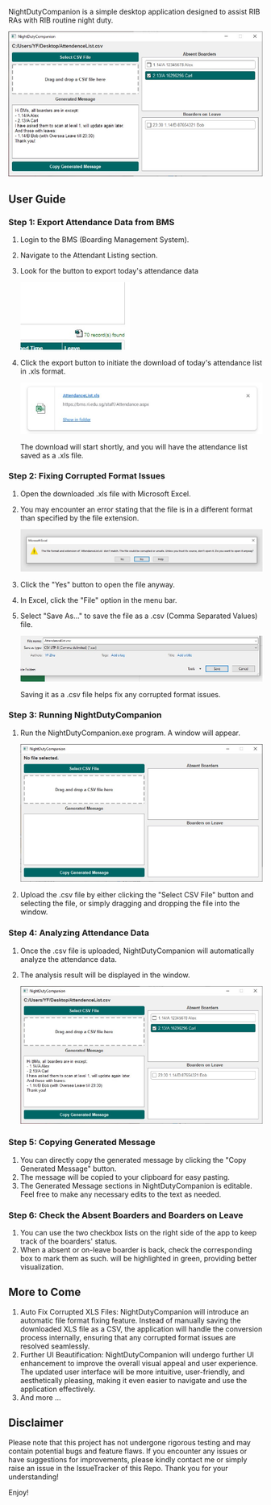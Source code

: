 NightDutyCompanion is a simple desktop application designed to assist RIB RAs with RIB routine night duty.

![Analysis Result](Result.jpg)

##  User Guide

### Step 1: Export Attendance Data from BMS

1. Login to the BMS (Boarding Management System).
2. Navigate to the Attendant Listing section.
3. Look for the button to export today's attendance data
   
   ![BMS Export Button](BMS.jpg)
   
4. Click the export button to initiate the download of today's attendance list in .xls format.
   
   ![Download](Download.jpg)
   
   The download will start shortly, and you will have the attendance list saved as a .xls file.

### Step 2: Fixing Corrupted Format Issues

1. Open the downloaded .xls file with Microsoft Excel.
2. You may encounter an error stating that the file is in a different format than specified by the file extension.
   
   ![Error](Error.jpg)
   
3. Click the "Yes" button to open the file anyway.
4. In Excel, click the "File" option in the menu bar.
5. Select "Save As..." to save the file as a .csv (Comma Separated Values) file.
   
   ![Save As CSV](CSV.jpg)
   
   Saving it as a .csv file helps fix any corrupted format issues.

### Step 3: Running NightDutyCompanion

1. Run the NightDutyCompanion.exe program. A window will appear.
   
   ![NightDutyCompanion Window](Window.jpg)
   
2. Upload the .csv file by either clicking the "Select CSV File" button and selecting the file, or simply dragging and dropping the file into the window.

### Step 4: Analyzing Attendance Data

1. Once the .csv file is uploaded, NightDutyCompanion will automatically analyze the attendance data.
2. The analysis result will be displayed in the window.
   
   ![Analysis Result](Result.jpg)
   
   

### Step 5: Copying Generated Message

1. You can directly copy the generated message by clicking the "Copy Generated Message" button.
2. The message will be copied to your clipboard for easy pasting.
3. The Generated Message sections in NightDutyCompanion is editable. Feel free to make any necessary edits to the text as needed.

### Step 6: Check the Absent Boarders and Boarders on Leave

1. You can use the two checkbox lists on the right side of the app to keep track of the boarders' status.
2. When a absent or on-leave boarder is back, check the corresponding box to mark them as such. will be highlighted in green, providing better visualization.

## More to Come

1. Auto Fix Corrupted XLS Files: NightDutyCompanion will introduce an automatic file format fixing feature. Instead of manually saving the downloaded XLS file as a CSV, the application will handle the conversion process internally, ensuring that any corrupted format issues are resolved seamlessly.
2. Further UI Beautification: NightDutyCompanion will undergo further UI enhancement to improve the overall visual appeal and user experience. The updated user interface will be more intuitive, user-friendly, and aesthetically pleasing, making it even easier to navigate and use the application effectively.
3. And more … 

## Disclaimer

Please note that this project has not undergone rigorous testing and may contain potential bugs and feature flaws. If you encounter any issues or have suggestions for improvements, please kindly contact me or simply raise an issue in the IssueTracker of this Repo. Thank you for your understanding!

Enjoy!
